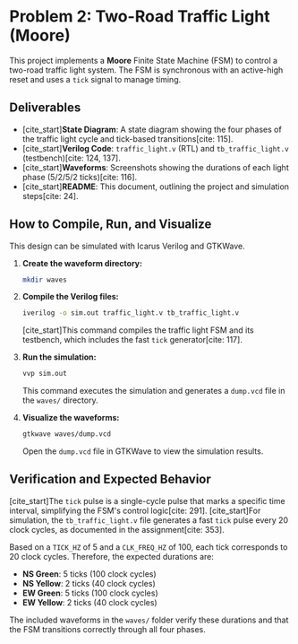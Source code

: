 # Problem 2: Two-Road Traffic Light (Moore)

This project implements a **Moore** Finite State Machine (FSM) to control a two-road traffic light system. The FSM is synchronous with an active-high reset and uses a `tick` signal to manage timing.

## Deliverables
- [cite_start]**State Diagram**: A state diagram showing the four phases of the traffic light cycle and tick-based transitions[cite: 115].
- [cite_start]**Verilog Code**: `traffic_light.v` (RTL) and `tb_traffic_light.v` (testbench)[cite: 124, 137].
- [cite_start]**Waveforms**: Screenshots showing the durations of each light phase (5/2/5/2 ticks)[cite: 116].
- [cite_start]**README**: This document, outlining the project and simulation steps[cite: 24].

## How to Compile, Run, and Visualize

This design can be simulated with Icarus Verilog and GTKWave.

1.  **Create the waveform directory:**
    ```sh
    mkdir waves
    ```

2.  **Compile the Verilog files:**
    ```sh
    iverilog -o sim.out traffic_light.v tb_traffic_light.v
    ```
    [cite_start]This command compiles the traffic light FSM and its testbench, which includes the fast `tick` generator[cite: 117].

3.  **Run the simulation:**
    ```sh
    vvp sim.out
    ```
    This command executes the simulation and generates a `dump.vcd` file in the `waves/` directory.

4.  **Visualize the waveforms:**
    ```sh
    gtkwave waves/dump.vcd
    ```
    Open the `dump.vcd` file in GTKWave to view the simulation results.

## Verification and Expected Behavior

[cite_start]The `tick` pulse is a single-cycle pulse that marks a specific time interval, simplifying the FSM's control logic[cite: 291]. [cite_start]For simulation, the `tb_traffic_light.v` file generates a fast `tick` pulse every 20 clock cycles, as documented in the assignment[cite: 353].

Based on a `TICK_HZ` of 5 and a `CLK_FREQ_HZ` of 100, each tick corresponds to 20 clock cycles. Therefore, the expected durations are:
-   **NS Green**: 5 ticks (100 clock cycles)
-   **NS Yellow**: 2 ticks (40 clock cycles)
-   **EW Green**: 5 ticks (100 clock cycles)
-   **EW Yellow**: 2 ticks (40 clock cycles)

The included waveforms in the `waves/` folder verify these durations and that the FSM transitions correctly through all four phases.